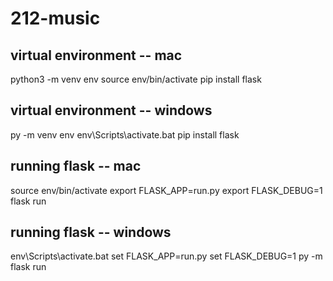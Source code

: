 # 212-music

## virtual environment -- mac
python3 -m venv env
source env/bin/activate
pip install flask

## virtual environment -- windows
py -m venv env
env\Scripts\activate.bat
pip install flask

## running flask -- mac
source env/bin/activate
export FLASK_APP=run.py
export FLASK_DEBUG=1
flask run

## running flask -- windows
env\Scripts\activate.bat
set FLASK_APP=run.py
set FLASK_DEBUG=1
py -m flask run
 
